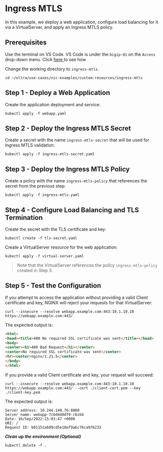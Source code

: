 # Ingress MTLS

In this example, we deploy a web application, configure load balancing for it via a VirtualServer, and apply an Ingress MTLS policy.

## Prerequisites

Use the terminal on VS Code. VS Code is under the `bigip-01` on the `Access` drop-down menu. Click <a href="https://raw.githubusercontent.com/F5EMEA/oltra/main/vscode.png"> here </a> to see how 

Change the working directory to `ingress-mtls`.
```
cd ~/oltra/use-cases/nic-examples/custom-resources/ingress-mtls
```

## Step 1 - Deploy a Web Application

Create the application deployment and service:
```
kubectl apply -f webapp.yaml
```

## Step 2 - Deploy the Ingress MTLS Secret

Create a secret with the name `ingress-mtls-secret` that will be used for Ingress MTLS validation:
```
kubectl apply -f ingress-mtls-secret.yaml
```

## Step 3 - Deploy the Ingress MTLS Policy

Create a policy with the name `ingress-mtls-policy` that references the secret from the previous step:
```
kubectl apply -f ingress-mtls.yaml
```

## Step 4 - Configure Load Balancing and TLS Termination
Create the secret with the TLS certificate and key:
```
kubectl create -f tls-secret.yaml
```

Create a VirtualServer resource for the web application:
```
kubectl apply -f virtual-server.yaml
```

> Note that the VirtualServer references the policy `ingress-mtls-policy` created in Step 3.

## Step 5 - Test the Configuration

If you attempt to access the application without providing a valid Client certificate and key, NGINX will reject your requests for that VirtualServer:
```
curl --insecure --resolve webapp.example.com:443:10.1.10.10 https://webapp.example.com:443/
```

The expected output is:
```html
<html>
<head><title>400 No required SSL certificate was sent</title></head>
<body>
<center><h1>400 Bad Request</h1></center>
<center>No required SSL certificate was sent</center>
<hr><center>nginx/1.21.5</center>
</body>
</html>
```

If you provide a valid Client certificate and key, your request will succeed:
```
curl --insecure --resolve webapp.example.com:443:10.1.10.10 https://webapp.example.com:443/ --cert ./client-cert.pem --key ./client-key.pem
```

The expected output is:
```
Server address: 10.244.140.76:8080
Server name: webapp-7c6d448df9-c6z64
Date: 16/Sep/2022:15:03:47 +0000
URI: /
Request ID: b01151a689cd5e18ef9a6c76ca976233
```

***Clean up the environment (Optional)***
```
kubectl delete -f .
```    